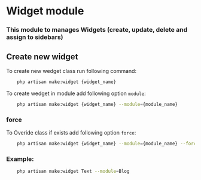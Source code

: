 # Widget module

### This module to manages Widgets (create, update, delete and assign to sidebars)


## Create new widget

To create new wedget class run following command:

```bash
    php artisan make:widget {widget_name}
```
To create wedget in module add following option `module`:
```bash
    php artisan make:widget {widget_name} --module={module_name}
```

### force
To Overide class if exists add following option `force`:
```bash
    php artisan make:widget {widget_name} --module={module_name} --force
```

### Example:
```bash
    php artisan make:widget Text --module=Blog
```